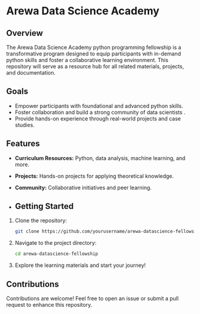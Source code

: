 # Arewa Data Science  Academy
## Overview
The Arewa Data Science Academy python programming fellowship is a transformative program designed to equip participants with in-demand python skills and foster a collaborative learning environment. This repository will serve as a resource hub for all related materials, projects, and documentation.
## Goals
- Empower participants with foundational and advanced python skills.
- Foster collaboration and build a strong community of data scientists .
- Provide hands-on experience through real-world projects and case studies.

## Features
- **Curriculum Resources:** Python, data analysis, machine learning, and more.
- **Projects:** Hands-on projects for applying theoretical knowledge.
- **Community:** Collaborative initiatives and peer learning.

- ## Getting Started
1. Clone the repository:
   ```bash
   git clone https://github.com/yourusername/arewa-datascience-fellowship.git
   ```
2. Navigate to the project directory:
   ```bash
   cd arewa-datascience-fellowship
   ```
3. Explore the learning materials and start your journey!

## Contributions
Contributions are welcome! Feel free to open an issue or submit a pull request to enhance this repository.
